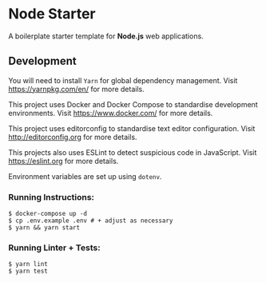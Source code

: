 Node Starter 
=======================

A boilerplate starter template for **Node.js** web applications.

## Development

You will need to install `Yarn` for global dependency management. Visit https://yarnpkg.com/en/ for more details.

This project uses Docker and Docker Compose to standardise development environments.
Visit https://www.docker.com/ for more details.

This project uses editorconfig to standardise text editor configuration.
Visit http://editorconfig.org for more details.

This projects also uses ESLint to detect suspicious code in JavaScript.
Visit https://eslint.org for more details.

Environment variables are set up using `dotenv`.


### Running Instructions:

```
$ docker-compose up -d
$ cp .env.example .env # + adjust as necessary
$ yarn && yarn start
```

### Running Linter + Tests:

```
$ yarn lint
$ yarn test
```
